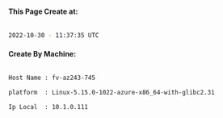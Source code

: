 
   
#### This Page Create at:

```bash

2022-10-30 - 11:37:35 UTC

```

#### Create By Machine:

```bash

Host Name : fv-az243-745

platform  : Linux-5.15.0-1022-azure-x86_64-with-glibc2.31

Ip Local  : 10.1.0.111

```

